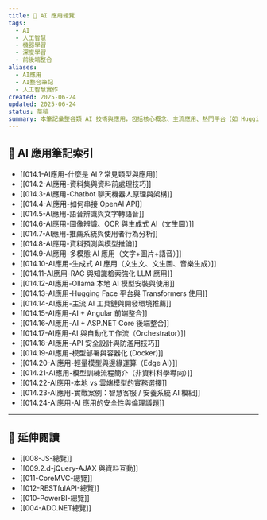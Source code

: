 ```yaml
---
title: 🤖 AI 應用總覽
tags:
  - AI
  - 人工智慧
  - 機器學習
  - 深度學習
  - 前後端整合
aliases:
  - AI應用
  - AI整合筆記
  - 人工智慧實作
created: 2025-06-24
updated: 2025-06-24
status: 草稿
summary: 本筆記彙整各類 AI 技術與應用，包括核心概念、主流應用、熱門平台（如 Hugging Face 與 Ollama）、前後端整合方式，以及實務部署與案例分析，協助開發者快速掌握 AI 在專案中的實作方法。
---
```


## 📘 AI 應用筆記索引

- [[014.1-AI應用-什麼是 AI？常見類型與應用]]
- [[014.2-AI應用-資料集與資料前處理技巧]]
- [[014.3-AI應用-Chatbot 聊天機器人原理與架構]]
- [[014.4-AI應用-如何串接 OpenAI API]]
- [[014.5-AI應用-語音辨識與文字轉語音]]
- [[014.6-AI應用-圖像辨識、OCR 與生成式 AI（文生圖）]]
- [[014.7-AI應用-推薦系統與使用者行為分析]]
- [[014.8-AI應用-資料預測與模型推論]]
- [[014.9-AI應用-多模態 AI 應用（文字+圖片+語音）]]
- [[014.10-AI應用-生成式 AI 應用（文生文、文生圖、音樂生成）]]
- [[014.11-AI應用-RAG 與知識檢索強化 LLM 應用]]
- [[014.12-AI應用-Ollama 本地 AI 模型安裝與使用]]
- [[014.13-AI應用-Hugging Face 平台與 Transformers 使用]]
- [[014.14-AI應用-主流 AI 工具鏈與開發環境推薦]]
- [[014.15-AI應用-AI + Angular 前端整合]]
- [[014.16-AI應用-AI + ASP.NET Core 後端整合]]
- [[014.17-AI應用-AI 與自動化工作流（Orchestrator）]]
- [[014.18-AI應用-API 安全設計與防濫用技巧]]
- [[014.19-AI應用-模型部署與容器化 (Docker)]]
- [[014.20-AI應用-輕量模型與邊緣運算（Edge AI）]]
- [[014.21-AI應用-模型訓練流程簡介（非資料科學導向）]]
- [[014.22-AI應用-本地 vs 雲端模型的實務選擇]]
- [[014.23-AI應用-實戰案例：智慧客服 / 安養系統 AI 模組]]
- [[014.24-AI應用-AI 應用的安全性與倫理議題]]


---

## 🔁 延伸閱讀

- [[008-JS-總覽]]
- [[009.2.d-jQuery-AJAX 與資料互動]]
- [[011-CoreMVC-總覽]]
- [[012-RESTfulAPI-總覽]]
- [[010-PowerBI-總覽]]
- [[004-ADO.NET總覽]]
